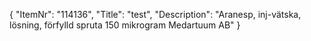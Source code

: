 {
  "ItemNr": "114136",
  "Title": "test",
  "Description": "Aranesp, inj-vätska, lösning, förfylld spruta 150 mikrogram Medartuum AB"
}